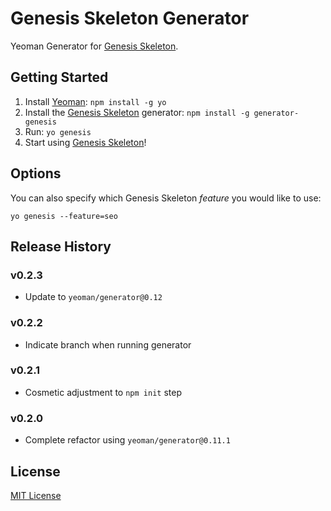 Genesis Skeleton Generator
==========================

Yeoman Generator for [Genesis Skeleton][2].


Getting Started
---------------

1. Install [Yeoman][1]: `npm install -g yo`
2. Install the [Genesis Skeleton][2] generator: `npm install -g generator-genesis`
3. Run: `yo genesis`
4. Start using [Genesis Skeleton][2]!


Options
-------

You can also specify which Genesis Skeleton *feature* you would like to use:

    yo genesis --feature=seo


Release History
---------------

### v0.2.3

- Update to `yeoman/generator@0.12`

### v0.2.2

- Indicate branch when running generator

### v0.2.1

- Cosmetic adjustment to `npm init` step

### v0.2.0

- Complete refactor using `yeoman/generator@0.11.1`


License
-------

[MIT License][3]


[1]: http://yeoman.io/
[2]: http://github.com/ericclemmons/genesis-skeleton
[3]: http://en.wikipedia.org/wiki/MIT_License
